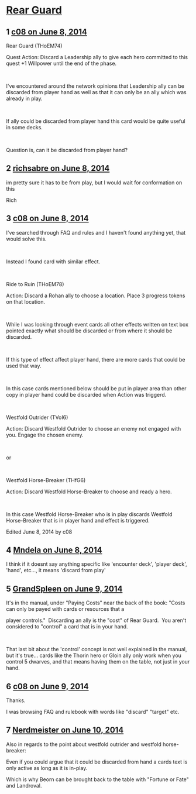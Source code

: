 # [Rear Guard](https://community.fantasyflightgames.com/topic/108205-rear-guard/)

## 1 [c08 on June 8, 2014](https://community.fantasyflightgames.com/topic/108205-rear-guard/?do=findComment&comment=1112982)

Rear Guard (THoEM74)

Quest Action: Discard a Leadership ally to give each hero committed to this quest +1 Willpower until the end of the phase.

 

I've encountered around the network opinions that Leadership ally can be discarded from player hand as well as that it can only be an ally which was already in play.

 

If ally could be discarded from player hand this card would be quite useful in some decks.

 

Question is, can it be discarded from player hand?

## 2 [richsabre on June 8, 2014](https://community.fantasyflightgames.com/topic/108205-rear-guard/?do=findComment&comment=1113115)

im pretty sure it has to be from play, but I would wait for conformation on this

Rich

## 3 [c08 on June 8, 2014](https://community.fantasyflightgames.com/topic/108205-rear-guard/?do=findComment&comment=1113327)

I've searched through FAQ and rules and I haven't found anything yet, that would solve this.

 

Instead I found card with similar effect.

 

Ride to Ruin (THoEM78)

Action: Discard a Rohan ally to choose a location. Place 3 progress tokens on that location.

 

While I was looking through event cards all other effects written on text box pointed exactly what should be discarded or from where it should be discarded.

 

If this type of effect affect player hand, there are more cards that could be used that way.

 

In this case cards mentioned below should be put in player area than other copy in player hand could be discarded when Action was triggerd.

 

Westfold Outrider (TVoI6)

Action: Discard Westfold Outrider to choose an enemy not engaged with you. Engage the
chosen enemy.

 

or

 

Westfold Horse-Breaker (THfG6)

Action: Discard Westfold Horse-Breaker to choose and ready a hero.

 

In this case Westfold Horse-Breaker who is in play discards Westfold Horse-Breaker that is in player hand and effect is triggered.

Edited June 8, 2014 by c08

## 4 [Mndela on June 8, 2014](https://community.fantasyflightgames.com/topic/108205-rear-guard/?do=findComment&comment=1113353)

I think if it doesnt say anything specific like 'encounter deck', 'player deck', 'hand', etc..., it means 'discard from play'

## 5 [GrandSpleen on June 9, 2014](https://community.fantasyflightgames.com/topic/108205-rear-guard/?do=findComment&comment=1113693)

It's in the manual, under "Paying Costs" near the back of the book: "Costs can only be payed with cards or resources that a

player controls."  Discarding an ally is the "cost" of Rear Guard.  You aren't considered to "control" a card that is in your hand.  

 

That last bit about the 'control' concept is not well explained in the manual, but it's true... cards like the Thorin hero or Gloin ally only work when you control 5 dwarves, and that means having them on the table, not just in your hand.


## 6 [c08 on June 9, 2014](https://community.fantasyflightgames.com/topic/108205-rear-guard/?do=findComment&comment=1113849)

Thanks.

I was browsing FAQ and rulebook with words like "discard" "target" etc.

## 7 [Nerdmeister on June 10, 2014](https://community.fantasyflightgames.com/topic/108205-rear-guard/?do=findComment&comment=1115085)

Also in regards to the point about westfold outrider and westfold horse-breaker:

Even if you could argue that it could be discarded from hand a cards text is only active as long as it is in-play.

Which is why Beorn can be brought back to the table with "Fortune or Fate" and Landroval.

